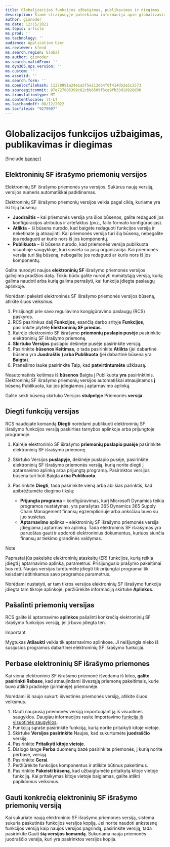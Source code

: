 ```yaml
---
title: Globalizacijos funkcijos užbaigimas, publikavimas ir diegimas
description: Šiame straipsnyje pateikiama informacija apie globalizavimo funkcijų ciklą.
author: gionoder
ms.date: 12/15/2021
ms.topic: article
ms.prod: ''
ms.technology: ''
audience: Application User
ms.reviewer: kfend
ms.search.region: Global
ms.author: gionoder
ms.search.validFrom: ''
ms.dyn365.ops.version: ''
ms.custom: ''
ms.assetid: ''
ms.search.form: ''
ms.openlocfilehash: 11378991a24e1a5f5e213d64f0f414db2e5c2573
ms.sourcegitcommit: 87e727005399c82cbb6509f5ce9fb33d18928d30
ms.translationtype: MT
ms.contentlocale: lt-LT
ms.lasthandoff: 08/12/2022
ms.locfileid: "9279907"
---
```

# <a name="complete-publish-and-deploy-a-globalization-feature"></a>Globalizacijos funkcijos užbaigimas, publikavimas ir diegimas

[!include [banner](../includes/banner.md)]

## <a name="electronic-invoicing-feature-versions"></a>Elektroninių SF išrašymo priemonių versijos

Elektroninių SF išrašymo priemonės yra versijos. Sukūrus naują versiją, versijos numeris automatiškai padidinamas.

Elektroninių SF išrašymo priemonių versijos veikia pagal ciklą, kuriame yra iki trijų būsenų:

- **Juodraštis** – kai priemonės versija yra šios būsenos, galite redaguoti jos konfigūracijos atributus ir artefaktus (pvz., failo formato konfigūracijas).
- **Atlikta** – ši būsena nurodo, kad baigėte redaguoti funkcijos versiją ir neketinate ją atnaujinti. Kai priemonės versija turi šią būseną, nebegalite jos redaguoti ar kurio nors iš jos komponentų.
- **Publikuota** – ši būsena nurodo, kad priemonės versija publikuota visuotinje saugykloje, kuri susieta su jūsų organizacija. Kai priemonės versija turi šią būseną, nebegalite jos redaguoti ar kurio nors iš jos komponentų.

Galite nurodyti naujos **elektroninių SF** išrašymo priemonės versijos galiojimo pradžios datą. Tokiu būdu galite nurodyti numatytąją versiją, kurią galima naudoti arba kurią galima perrašyti, kai funkcija įdiegta paslaugų aplinkoje.

Norėdami pakeisti elektroninės SF išrašymo priemonės versijos būseną, atlikite šiuos veiksmus.

1. Prisijungti prie savo reguliavimo kongigūravimo paslaugų (RCS) paskyros.
2. RCS pasirinkus dalį **Funkcijos**, esančią darbo srityje **Funkcijos**, pasirinkite plytelę **Elektroninių SF priedas**.
3. Kairėje elektroninio SF išrašymo **priemonių puslapio pusėje** pasirinkite elektroninių SF išrašymo priemonę.
4. **Skirtuko Versijos** puslapio dešinėje pusėje pasirinkite versiją.
5. Pasirinkite **būsenos Keitimas**, o tada pasirinkite **Atlikta** (jei dabartinė būsena yra **Juodraštis** **) arba Publikuota** (jei dabartinė būsena yra **Baigta**).
6. Pranešimo lauke pasirinkite Taip, kad **patvirtintumėte** užklausą.

Neautomatinis keitimas iš **būsenos** Baigta į Publikuota **yra** pasirinktinis. Elektroninių SF išrašymo priemonių versijos automatiškai atnaujinamos **į** būseną Publikuota, kai jos įdiegiamos į aptarnavimo aplinką.

Galite sekti būseną skirtuko Versijos **stulpelyje** Priemonės **versija**.

## <a name="deploy-feature-versions"></a>Diegti funkcijų versijas

RCS naudojate komandą **Diegti** norėdami publikuoti elektroninių SF išrašymo funkcijos versiją paskirties tarnybos aplinkoje arba prijungtoje programoje.

1. Kairėje elektroninio SF išrašymo **priemonių puslapio pusėje** pasirinkite elektroninių SF išrašymo priemonę.
2. Skirtuko Versijos **puslapyje**, dešinėje puslapio pusėje, pasirinkite elektroninių SF išrašymo priemonės versiją, kurią norite diegti į aptarnavimo aplinką arba prijungtą programą. Pasirinktos versijos būsena turi būti Baigta **arba** **Publikuota**.
3. Pasirinkite **Diegti**, tada pasirinkite vieną arba abi šias parinktis, kad apibrėžtumėte diegimo tikslą:

    - **Prijungta programa** – konfigūravimas, kurį Microsoft Dynamics teikia programos nustatymas, yra parašytas 365 Dynamics 365 Supply Chain Management finansų egzemplioriuje arba anksčiau buvo su juo susietas.
    - **Aptarnavimo** aplinka – elektroninių SF išrašymo priemonės versija įdiegiama į aptarnavimo aplinką. Tada elektroninis SF išrašymas yra paruoštas gauti ir apdoroti elektroninius dokumentus, kuriuos siunčia finansų ar tiekimo grandinės valdymas.

> [!NOTE]
> Paprastai jūs pakeisite elektroninių ataskaitų (ER) funkcijos, kurią reikia įdiegti į aptarnavimo aplinką, parametrus. Prisijungusio prašymo pakeitimai bus reti. Naujas versijas turėtumėte įdiegti tik prijungtai programai tik keisdami atitinkamus savo programos parametrus.

Norėdami nustatyti, ar tam tikros versijos elektroninių SF išrašymo funkcija įdiegta tam tikroje aplinkoje, peržiūrėkite informaciją skirtuke **Aplinkos**.

## <a name="remove-feature-versions"></a>Pašalinti priemonių versijas

RCS galite iš aptarnavimo **aplinkos** pašalinti konkrečią elektroninių SF išrašymo funkcijos versiją, jei ji buvo įdiegta ten.

> [!IMPORTANT]
> Mygtukas **Atšaukti** veikia tik aptarnavimo aplinkose. Ji neišjungia nieko iš susijusios programos dabartinei elektroninių SF išrašymo funkcijai.

## <a name="rebase-electronic-invoicing-features"></a>Perbase elektroninių SF išrašymo priemones

Kai viena elektroninio SF išrašymo priemonė išvedama iš kitos, **galite pasirinkti Rebase**, kad atnaujindami išvestąją priemonę pakeitimais, kurie buvo atlikti pradinėje (pirminėje) priemonėje.

Norėdami iš naujo sukurti išvestinės priemonės versiją, atlikite šiuos veiksmus.

1. Gauti naujausią priemonės versiją importuojant ją iš visuotinės saugyklos. Daugiau informacijos rasite Importavimo [funkcija iš visuotinės saugyklos](e-invoicing-import-feature-global-repository.md).
2. Funkcijų sąraše pasirinkite funkciją, kurią norite pritaikyti kitoje vietoje.
3. Skirtuke **Versijos pasirinkite** Naujas, kad sukurtumėte **juodraščio** versiją.
4. Pasirinkite **Pritaikyti kitoje vietoje**.
5. Dialogo lange **Perba** duomenų bazė pasirinkite priemonės, į kurią norite perbase, versiją.
6. Pasirinkite **Gerai**.
7. Peržiūrėkite funkcijos komponentus ir atlikite būtinus pakeitimus.
8. Pasirinkite **Pakeisti būseną**, kad užbaigtumėte pritaikytą kitoje vietoje funkciją. Kai pritaikymas kitoje vietoje baigiamas, galite atlikti papildomus veiksmus.

## <a name="get-a-specific-version-of-electronic-invoicing-features"></a>Gauti konkrečią elektroninių SF išrašymo priemonių versiją

Kai sukuriate naują elektroninio SF išrašymo priemonės versiją, sistema sukuria paskutinės funkcijos versijos kopiją. Jei norite naudoti ankstesnę funkcijos versiją kaip naujos versijos pagrindą, pasirinkite versiją, tada pasirinkite Gauti **šią versijos komandą**. Sukuriama nauja priemonės juodraščio versija, kuri yra pasirinktos versijos kopija.
